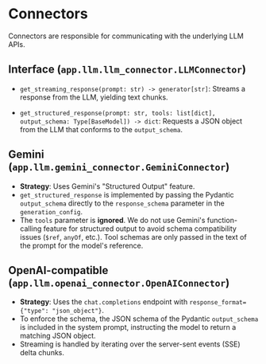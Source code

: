 # Connectors

Connectors are responsible for communicating with the underlying LLM APIs.

## Interface (`app.llm.llm_connector.LLMConnector`)

- `get_streaming_response(prompt: str) -> generator[str]`:
  Streams a response from the LLM, yielding text chunks.

- `get_structured_response(prompt: str, tools: list[dict], output_schema: Type[BaseModel]) -> dict`:
  Requests a JSON object from the LLM that conforms to the `output_schema`.

## Gemini (`app.llm.gemini_connector.GeminiConnector`)

- **Strategy**: Uses Gemini's "Structured Output" feature.
- `get_structured_response` is implemented by passing the Pydantic `output_schema` directly to the `response_schema` parameter in the `generation_config`.
- The `tools` parameter is **ignored**. We do not use Gemini's function-calling feature for structured output to avoid schema compatibility issues (`$ref`, `anyOf`, etc.). Tool schemas are only passed in the text of the prompt for the model's reference.

## OpenAI-compatible (`app.llm.openai_connector.OpenAIConnector`)

- **Strategy**: Uses the `chat.completions` endpoint with `response_format={"type": "json_object"}`.
- To enforce the schema, the JSON schema of the Pydantic `output_schema` is included in the system prompt, instructing the model to return a matching JSON object.
- Streaming is handled by iterating over the server-sent events (SSE) delta chunks.